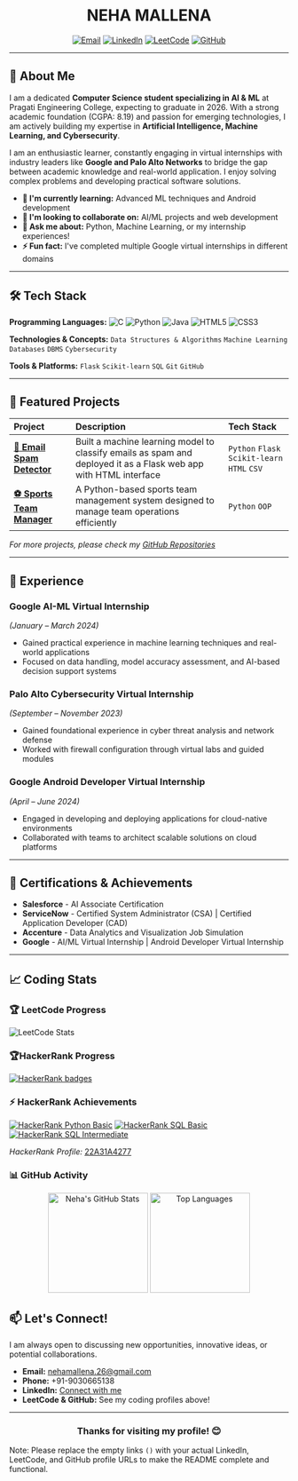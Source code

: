 # <div align="center">NEHA MALLENA</div>

<div align="center">
  
[![Email](https://img.shields.io/badge/Email-nehamallena.26@gmail.com-D14836?style=flat&logo=gmail&logoColor=white)](mailto:nehamallena.26@gmail.com)
[![LinkedIn](https://img.shields.io/badge/LinkedIn-Connect-%230A66C2?style=flat&logo=linkedin)]()
[![LeetCode](https://img.shields.io/badge/LeetCode-Profile-FFA116?style=flat&logo=leetcode&logoColor=black)]()
[![GitHub](https://img.shields.io/badge/GitHub-Profile-181717?style=flat&logo=github&logoColor=white)]()

</div>

---

## 👋 About Me

I am a dedicated **Computer Science student specializing in AI & ML** at Pragati Engineering College, expecting to graduate in 2026. With a strong academic foundation (CGPA: 8.19) and passion for emerging technologies, I am actively building my expertise in **Artificial Intelligence, Machine Learning, and Cybersecurity**.

I am an enthusiastic learner, constantly engaging in virtual internships with industry leaders like **Google and Palo Alto Networks** to bridge the gap between academic knowledge and real-world application. I enjoy solving complex problems and developing practical software solutions.

-   **🌱 I'm currently learning:** Advanced ML techniques and Android development
-   **👯 I'm looking to collaborate on:** AI/ML projects and web development
-   **💬 Ask me about:** Python, Machine Learning, or my internship experiences!
-   **⚡ Fun fact:** I've completed multiple Google virtual internships in different domains

---

## 🛠️ Tech Stack

**Programming Languages:**
![C](https://img.shields.io/badge/C-A8B9CC?style=for-the-badge&logo=c&logoColor=black)
![Python](https://img.shields.io/badge/Python-3776AB?style=for-the-badge&logo=python&logoColor=white)
![Java](https://img.shields.io/badge/Java-%23ED8B00.svg?style=for-the-badge&logo=openjdk&logoColor=white)
![HTML5](https://img.shields.io/badge/HTML5-E34F26?style=for-the-badge&logo=html5&logoColor=white)
![CSS3](https://img.shields.io/badge/CSS3-1572B6?style=for-the-badge&logo=css3&logoColor=white)

**Technologies & Concepts:**
`Data Structures & Algorithms` `Machine Learning` `Databases` `DBMS` `Cybersecurity`

**Tools & Platforms:**
`Flask` `Scikit-learn` `SQL` `Git` `GitHub`

---

## 📌 Featured Projects

| Project | Description | Tech Stack |
| :--- | :--- | :--- |
| **[📧 Email Spam Detector](https://github.com/nehamallena/Email-spam-detector)** | Built a machine learning model to classify emails as spam and deployed it as a Flask web app with HTML interface | `Python` `Flask` `Scikit-learn` `HTML` `CSV` |
| **[⚽ Sports Team Manager](https://github.com/nehamallena/SportsTeamManager)** | A Python-based sports team management system designed to manage team operations efficiently | `Python` `OOP` |

*For more projects, please check my [GitHub Repositories]()*

---

## 💼 Experience

### Google AI-ML Virtual Internship
*(January – March 2024)*
- Gained practical experience in machine learning techniques and real-world applications
- Focused on data handling, model accuracy assessment, and AI-based decision support systems

### Palo Alto Cybersecurity Virtual Internship  
*(September – November 2023)*
- Gained foundational experience in cyber threat analysis and network defense
- Worked with firewall configuration through virtual labs and guided modules

### Google Android Developer Virtual Internship
*(April – June 2024)*
- Engaged in developing and deploying applications for cloud-native environments
- Collaborated with teams to architect scalable solutions on cloud platforms

---

## 📜 Certifications & Achievements

- **Salesforce** - AI Associate Certification
- **ServiceNow** - Certified System Administrator (CSA) | Certified Application Developer (CAD)
- **Accenture** - Data Analytics and Visualization Job Simulation
- **Google** - AI/ML Virtual Internship | Android Developer Virtual Internship

---

## 📈 Coding Stats

### 🏆 LeetCode Progress
![LeetCode Stats](https://leetcard.jacoblin.cool/neha_mallena?theme=dark&font=ABeeZee&ext=contest)

### 🏆HackerRank Progress
[![HackerRank badges](https://hackerrank-badges.vercel.app/22A31A4277?theme=dark&fontColor=ffffff)](https://www.hackerrank.com/profile/22A31A4277)


### ⚡ HackerRank Achievements
[![HackerRank Python Basic](https://img.shields.io/badge/Python-Basic%20Certificate-00EA64?logo=hackerrank)](https://www.hackerrank.com/certificates/eaac61ee78a4)
[![HackerRank SQL Basic](https://img.shields.io/badge/SQL-Basic%20Certificate-00EA64?logo=hackerrank)](https://www.hackerrank.com/certificates/c82adb3ce9df)
[![HackerRank SQL Intermediate](https://img.shields.io/badge/SQL-Intermediate%20Certificate-00EA64?logo=hackerrank)](https://www.hackerrank.com/certificates/b21ade21beed)

*HackerRank Profile:* [22A31A4277](https://www.hackerrank.com/profile/22A31A4277)

### 📊 GitHub Activity
<p align="center">
  <img height="180em" src="https://github-readme-stats.vercel.app/api?username=nehamallena&show_icons=true&theme=radical&hide_border=true&count_private=true" alt="Neha's GitHub Stats" />
  <img height="180em" src="https://github-readme-stats.vercel.app/api/top-langs/?username=nehamallena&theme=radical&hide_border=true&layout=compact&langs_count=8" alt="Top Languages"/>
</p>

## 📫 Let's Connect!

I am always open to discussing new opportunities, innovative ideas, or potential collaborations.

-   **Email:** [nehamallena.26@gmail.com](mailto:nehamallena.26@gmail.com)
-   **Phone:** +91-9030665138
-   **LinkedIn:** [Connect with me]()
-   **LeetCode & GitHub:** See my coding profiles above!

---

<div align="center">

### Thanks for visiting my profile! 😊

</div>

Note: Please replace the empty links `()` with your actual LinkedIn, LeetCode, and GitHub profile URLs to make the README complete and functional.
